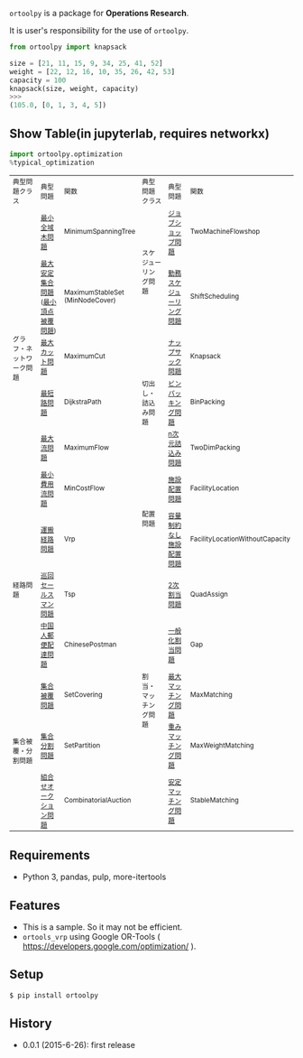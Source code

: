 `ortoolpy` is a package for **Operations Research**.

It is user's responsibility for the use of `ortoolpy`.

```python
from ortoolpy import knapsack

size = [21, 11, 15, 9, 34, 25, 41, 52]
weight = [22, 12, 16, 10, 35, 26, 42, 53]
capacity = 100
knapsack(size, weight, capacity)
>>>
(105.0, [0, 1, 3, 4, 5])
```

## Show Table(in jupyterlab, requires networkx)

```python
import ortoolpy.optimization
%typical_optimization
```

<table style="font-size: smaller;">
<tr><td>典型問題クラス</td><td>典型問題</td><td>関数</td><td>典型問題クラス</td><td>典型問題</td><td>関数</td></tr>
<tr>
 <td rowspan="6">グラフ・ネットワーク問題</td>
  <td><a href="http://qiita.com/SaitoTsutomu/items/3130634debf561608bd9" target="_blank">最小全域木問題</a></td>
  <td>MinimumSpanningTree</td>
 <td rowspan="2">スケジューリング問題</td>
  <td><a href="http://qiita.com/SaitoTsutomu/items/d088959bf884d40b2053" target="_blank">ジョブショップ問題</a></td>
  <td>TwoMachineFlowshop</td>
</tr>
<tr>
  <td><a href="http://qiita.com/SaitoTsutomu/items/33ad03bcaa421eb2ba17" target="_blank">最大安定集合問題</a><br>
     (<a href="http://qiita.com/SaitoTsutomu/items/179db1bd283ab4d926d1" target="_blank">最小頂点被覆問題</a>)</td>
  <td>MaximumStableSet<br>(MinNodeCover)</td>
  <td><a href="http://qiita.com/SaitoTsutomu/items/e79ad9ca61a82d5482fa" target="_blank">勤務スケジューリング問題</a></td>
  <td>ShiftScheduling</td>
</tr>
<tr>
  <td><a href="http://qiita.com/SaitoTsutomu/items/d716413c4b93b22eaad3" target="_blank">最大カット問題</a></td>
  <td>MaximumCut</td>
 <td rowspan="3">切出し・詰込み問題</td>
  <td><a href="http://qiita.com/SaitoTsutomu/items/d3c07494e7ba992bf19d" target="_blank">ナップサック問題</a></td>
  <td>Knapsack</td>
</tr>
<tr>
  <td><a href="http://qiita.com/SaitoTsutomu/items/565c59fac36badb6a80c" target="_blank">最短路問題</a></td>
  <td>DijkstraPath</td>
  <td><a href="http://qiita.com/SaitoTsutomu/items/36788d01fb3be80564a1" target="_blank">ビンパッキング問題</a></td>
  <td>BinPacking</td>
</tr>
<tr>
  <td><a href="http://qiita.com/SaitoTsutomu/items/80e70da6717acacefa00" target="_blank">最大流問題</a></td>
  <td>MaximumFlow</td>
  <td><a href="http://qiita.com/SaitoTsutomu/items/0ac9bd564ae9f91285d7" target="_blank">n次元詰込み問題</a></td>
  <td>TwoDimPacking</td>
</tr>
<tr>
  <td><a href="http://qiita.com/SaitoTsutomu/items/41d625df63f1946c7216" target="_blank">最小費用流問題</a></td>
  <td>MinCostFlow</td>
 <td rowspan="2">配置問題</td>
  <td><a href="http://qiita.com/SaitoTsutomu/items/c5055be8144e085274c1" target="_blank">施設配置問題</a></td>
  <td>FacilityLocation</td>
</tr>
<tr>
 <td rowspan="3">経路問題</td>
  <td><a href="http://qiita.com/SaitoTsutomu/items/1126e1493ff601a858c9" target="_blank">運搬経路問題</a></td>
  <td>Vrp</td>
  <td><a href="http://qiita.com/SaitoTsutomu/items/0cbd2e9a75ef0ecb3269" target="_blank">容量制約なし施設配置問題</a></td>
  <td>FacilityLocationWithoutCapacity</td>
</tr>
<tr>
  <td><a href="http://qiita.com/SaitoTsutomu/items/def581796ef079e85d02" target="_blank">巡回セールスマン問題</a></td>
  <td>Tsp</td>
 <td rowspan="5">割当・マッチング問題</td>
  <td><a href="http://qiita.com/SaitoTsutomu/items/3814e0bb137be0c18f02" target="_blank">2次割当問題</a></td>
  <td>QuadAssign</td>
</tr>
<tr>
  <td><a href="http://qiita.com/SaitoTsutomu/items/6b8e4a9c794ff8be110f" target="_blank">中国人郵便配達問題</a></td>
  <td>ChinesePostman</td>
  <td><a href="http://qiita.com/SaitoTsutomu/items/329eb7f49af673a19cb8" target="_blank">一般化割当問題</a></td>
  <td>Gap</td>
</tr>
<tr>
 <td rowspan="3">集合被覆・分割問題</td>
  <td><a href="http://qiita.com/SaitoTsutomu/items/b1f3a24aaf50afd93e09" target="_blank">集合被覆問題</a></td>
  <td>SetCovering</td>
  <td><a href="http://qiita.com/SaitoTsutomu/items/37262bef6f2cab331e01" target="_blank">最大マッチング問題</a></td>
  <td>MaxMatching</td>
</tr>
<tr>
  <td><a href="http://qiita.com/SaitoTsutomu/items/22ec0e42999141a0ba1e" target="_blank">集合分割問題</a></td>
  <td>SetPartition</td>
  <td><a href="http://qiita.com/SaitoTsutomu/items/bbebc69ebc2549b0d5d2" target="_blank">重みマッチング問題</a></td>
  <td>MaxWeightMatching</td>
</tr>
<tr>
  <td><a href="http://qiita.com/SaitoTsutomu/items/614aa24b4025d3f7cc73" target="_blank">組合せオークション問題</a></td>
  <td>CombinatorialAuction</td>
  <td><a href="http://qiita.com/SaitoTsutomu/items/2ec5f7626054f4b4de63" target="_blank">安定マッチング問題</a></td>
  <td>StableMatching</td>
</tr>
</table>

## Requirements

* Python 3, pandas, pulp, more-itertools

## Features

* This is a sample. So it may not be efficient.
* `ortools_vrp` using Google OR-Tools ( https://developers.google.com/optimization/ ).

## Setup

```sh
$ pip install ortoolpy
```

## History

* 0.0.1 (2015-6-26): first release
